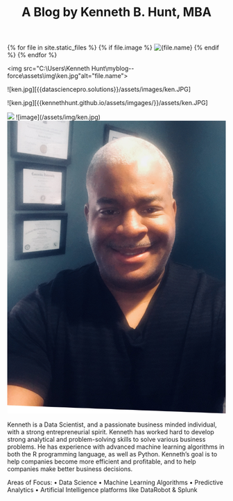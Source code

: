 ﻿---
layout: default
title:  "A Blog by Kenneth B. Hunt, MBA"
image: ken.jpg
---
{% for file in site.static_files %}
  {% if file.image %}
    <img src="{{file.path}}" alt="{file.name}">
  {% endif %}
{% endfor %}

<img src="C:\Users\Kenneth Hunt\myblog--force\assets\img\ken.jpg"alt="file.name">

![ken.jpg][{{datasciencepro.solutions}}/assets/images/ken.JPG]

![ken.jpg][{{kennethhunt.github.io/assets/imgages/}}/assets/ken.JPG]

<img src="{{kennethhunt.github.io}}/assets/img/ken.jpg">
![image](/assets/img/ken.jpg)
<img src="/assets/img/ken.jpg" alt="">


Kenneth is a Data Scientist, and a passionate business minded individual, with a strong entrepreneurial spirit. Kenneth has worked hard to develop strong analytical and problem-solving skills to solve various business problems. He has experience with advanced machine learning algorithms in both the R programming language, as well as Python. 
Kenneth’s goal is to help companies become more efficient and profitable, and to help companies make better business decisions.

Areas of Focus: 
• Data Science
• Machine Learning Algorithms 
• Predictive Analytics
• Artificial Intelligence platforms like DataRobot & Splunk
